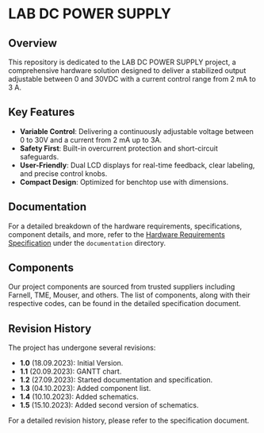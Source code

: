 # LAB DC POWER SUPPLY

## Overview

This repository is dedicated to the LAB DC POWER SUPPLY project, a comprehensive hardware solution designed to deliver a stabilized output adjustable between 0 and 30VDC with a current control range from 2 mA to 3 A.

## Key Features

- **Variable Control**: Delivering a continuously adjustable voltage between 0 to 30V and a current from 2 mA up to 3A.
- **Safety First**: Built-in overcurrent protection and short-circuit safeguards.
- **User-Friendly**: Dual LCD displays for real-time feedback, clear labeling, and precise control knobs.
- **Compact Design**: Optimized for benchtop use with dimensions.

## Documentation

For a detailed breakdown of the hardware requirements, specifications, component details, and more, refer to the [Hardware Requirements Specification](./documentation/specification.md) under the `documentation` directory.

## Components

Our project components are sourced from trusted suppliers including Farnell, TME, Mouser, and others. The list of components, along with their respective codes, can be found in the detailed specification document.

## Revision History

The project has undergone several revisions:

- **1.0** (18.09.2023): Initial Version.
- **1.1** (20.09.2023): GANTT chart.
- **1.2** (27.09.2023): Started documentation and specification.
- **1.3** (04.10.2023): Added component list.
- **1.4** (10.10.2023): Added schematics.
- **1.5** (15.10.2023): Added second version of schematics. 

For a detailed revision history, please refer to the specification document.


